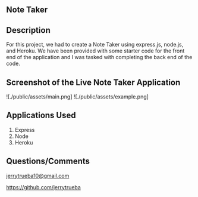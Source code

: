 ## Note Taker

## Description
For this project, we had to create a Note Taker using express.js, node.js, and Heroku. We have been provided with some starter code for the front end of the application and I was tasked with completing the back end of the code.

## Screenshot of the Live Note Taker Application
![./public/assets/main.png]
![./public/assets/example.png]

## Applications Used
1. Express
2. Node
3. Heroku

## Questions/Comments
jerrytrueba10@gmail.com

https://github.com/jerrytrueba